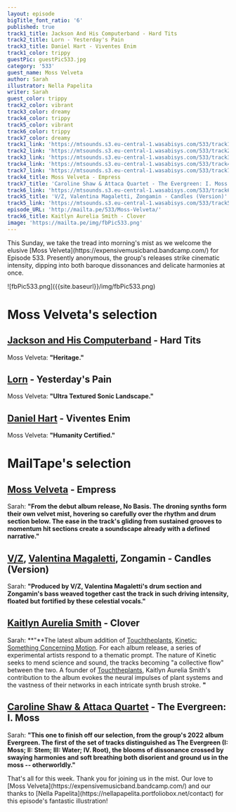 ```yaml
---
layout: episode
bigTitle_font_ratio: '6'
published: true
track1_title: Jackson And His Computerband - Hard Tits
track2_title: Lorn - Yesterday's Pain
track3_title: Daniel Hart - Viventes Enim
track1_color: trippy
guestPic: guestPic533.jpg
category: '533'
guest_name: Moss Velveta
author: Sarah
illustrator: Nella Papelita
writer: Sarah
guest_color: trippy
track2_color: vibrant
track3_color: dreamy
track4_color: trippy
track5_color: vibrant
track6_color: trippy
track7_color: dreamy
track1_link: 'https://mtsounds.s3.eu-central-1.wasabisys.com/533/track1.mp3'
track2_link: 'https://mtsounds.s3.eu-central-1.wasabisys.com/533/track2.mp3'
track3_link: 'https://mtsounds.s3.eu-central-1.wasabisys.com/533/track3.mp3'
track4_link: 'https://mtsounds.s3.eu-central-1.wasabisys.com/533/track4.mp3'
track7_link: 'https://mtsounds.s3.eu-central-1.wasabisys.com/533/track7.mp3'
track4_title: Moss Velveta - Empress
track7_title: 'Caroline Shaw & Attaca Quartet - The Evergreen: I. Moss'
track6_link: 'https://mtsounds.s3.eu-central-1.wasabisys.com/533/track6.mp3'
track5_title: 'V/Z, Valentina Magaletti, Zongamin - Candles (Version)'
track5_link: 'https://mtsounds.s3.eu-central-1.wasabisys.com/533/track5.mp3'
episode_URL: 'http://mailta.pe/533/Moss-Velveta/'
track6_title: Kaitlyn Aurelia Smith - Clover
image: 'https://mailta.pe/img/fbPic533.png'
---
```

<p id="introduction"> This Sunday, we take the tread into morning's mist as we welcome the elusive [Moss Velveta](https://expensivemusicband.bandcamp.com/) for Episode 533. Presently anonymous, the group's releases strike cinematic intensity, dipping into both baroque dissonances and delicate harmonies at once.</p>
![fbPic533.png]({{site.baseurl}}/img/fbPic533.png)

# Moss Velveta's selection

## [Jackson and His Computerband](https://feedingtuberecords.bandcamp.com/album/frame-slip) - Hard Tits
Moss Velveta: **"**Heritage.**"**

## [Lorn](https://solocareer.bandcamp.com/track/renaissance) - Yesterday's Pain
Moss Velveta: **"**Ultra Textured Sonic Landscape.**"**

## [Daniel Hart](https://versis.bandcamp.com/track/la-tierra) - Viventes Enim
Moss Velveta: **"**Humanity Certified.**"**

# MailTape's selection

## [Moss Velveta](https://expensivemusicband.bandcamp.com/) - Empress
Sarah: **"**From the debut album release, No Basis. The droning synths form their own velvet mist, hovering so carefully over the rhythm and drum section below. The ease in the track's gliding from sustained grooves to momentum hit sections create a soundscape already with a defined narrative.**"**

## [V/Z](https://www.instagram.com/v.z.music/?hl=en), [Valentina Magaletti](https://www.instagram.com/aleeshadibbs/?hl=en-gb), Zongamin - Candles (Version)
Sarah: **"**Produced by V/Z, Valentina Magaletti's drum section and Zongamin's bass weaved together cast the track in such driving intensity, floated but fortified by these celestial vocals.**"**

## [Kaitlyn Aurelia Smith](https://kaitlynaureliasmith.bandcamp.com/) - Clover
Sarah: **"**The latest album addition of [Touchtheplants](https://touchtheplants.bandcamp.com/), [Kinetic: Something Concerning Motion](https://touchtheplants.bandcamp.com/album/kinetic-something-concerning-motion). For each album release, a series of experimental artists respond to a thematic prompt. The nature of Kinetic seeks to mend science and sound, the tracks becoming "a collective flow" between the two. A founder of [Touchtheplants](https://touchtheplants.bandcamp.com/), Kaitlyn Aurelia Smith's contribution to the album evokes the neural impulses of plant systems and the vastness of their networks in each intricate synth brush stroke. **"**

## [Caroline Shaw & Attaca Quartet](https://www.instagram.com/p/CtdF0VMpM6j/?hl=en-gb) - The Evergreen: I. Moss
Sarah: **"**This one to finish off our selection, from the group's 2022 album Evergreen. The first of the set of tracks distinguished as The Evergreen (I: Moss; II: Stem; III: Water; IV. Root), the blooms of dissonance crossed by swaying harmonies and soft breathing both disorient and ground us in the moss -- otherworldly.**"**

<p id="outroduction">That's all for this week. Thank you for joining us in the mist. Our love to [Moss Velveta](https://expensivemusicband.bandcamp.com/) and our thanks to [Nella Papelita](https://nellapapelita.portfoliobox.net/contact) for this episode's fantastic illustration!</p>
